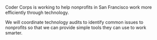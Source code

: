 Coder Corps is working to help nonprofits in San Francisco work more efficiently through technology.

We will coordinate technology audits to identify common issues to nonprofits so that we can provide simple tools they can use to work smarter.
